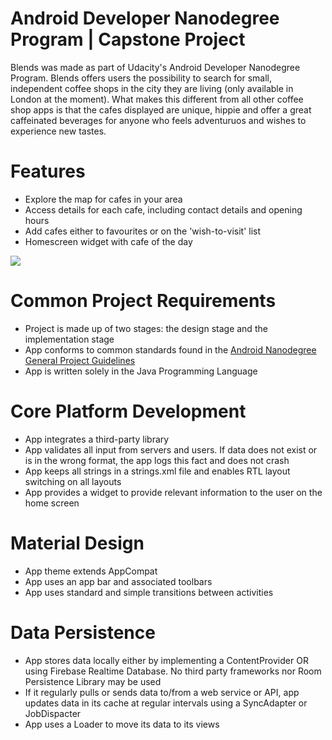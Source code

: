 # Android Developer Nanodegree Program | Capstone Project
Blends was made as part of Udacity's Android Developer Nanodegree Program. Blends offers users the possibility to search for small, independent coffee shops in the city they are living (only available in London at the moment). What makes this different from all other coffee shop apps is that the cafes displayed are unique, hippie and offer a great caffeinated beverages for anyone who feels adventuruos and wishes to experience new tastes.

# Features
- Explore the map for cafes in your area 
- Access details for each cafe, including contact details and opening hours
- Add cafes either to favourites or on the 'wish-to-visit' list
- Homescreen widget with cafe of the day

![](screenshot_group.png)

# Common Project Requirements
- Project is made up of two stages: the design stage and the implementation stage 
- App conforms to common standards found in the [Android Nanodegree General Project Guidelines](http://udacity.github.io/android-nanodegree-guidelines/core.html)
- App is written solely in the Java Programming Language

# Core Platform Development
- App integrates a third-party library
- App validates all input from servers and users. If data does not exist or is in the wrong format, the app logs this fact and does not crash
- App keeps all strings in a strings.xml file and enables RTL layout switching on all layouts
- App provides a widget to provide relevant information to the user on the home screen

# Material Design
- App theme extends AppCompat
- App uses an app bar and associated toolbars
- App uses standard and simple transitions between activities

# Data Persistence
- App stores data locally either by implementing a ContentProvider OR using Firebase Realtime Database. No third party frameworks nor Room Persistence Library may be used
- If it regularly pulls or sends data to/from a web service or API, app updates data in its cache at regular intervals using a SyncAdapter or JobDispacter
- App uses a Loader to move its data to its views
